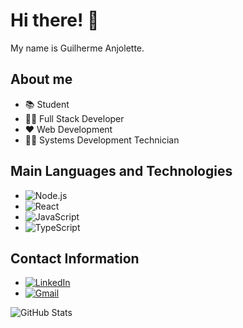 
# Hi there! 👋

My name is Guilherme Anjolette.

## About me
* 📚 Student
* 👨‍💻 Full Stack Developer
* ❤️ Web Development
* 👨‍🎓 Systems Development Technician

## Main Languages ​​and Technologies
* ![Node.js](https://img.shields.io/badge/Node.js-339933?style=for-the-badge&logo=nodedotjs&logoColor=white)
* ![React](https://img.shields.io/badge/React-20232A?style=for-the-badge&logo=react&logoColor=61DAFB)
* ![JavaScript](https://img.shields.io/badge/JavaScript-323330?style=for-the-badge&logo=javascript&logoColor=F7DF1E)
* ![TypeScript](https://img.shields.io/badge/TypeScript-007ACC?style=for-the-badge&logo=typescript&logoColor=white)

## Contact Information
* [![LinkedIn](https://img.shields.io/badge/LinkedIn-0077B5?style=for-the-badge&logo=linkedin&logoColor=white)](https://www.linkedin.com/in/guilherme-anjolette-522320249/)
* [![Gmail](https://img.shields.io/badge/Gmail-D14836?style=for-the-badge&logo=gmail&logoColor=white)](mailto:anjolettegui@gmail.com)

![GitHub Stats](https://github-readme-stats.vercel.app/api?username=Guilherme-S222&show_icons=true&theme=radical)
